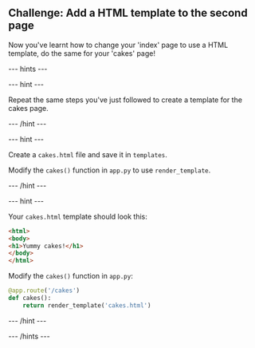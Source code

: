 ## Challenge: Add a HTML template to the second page

Now you've learnt how to change your 'index' page to use a HTML template, do the same for your 'cakes' page!

--- hints ---

--- hint ---

Repeat the same steps you've just followed to create a template for the cakes page.

--- /hint ---

--- hint ---

Create a `cakes.html` file and save it in `templates`.

Modify the `cakes()` function in `app.py` to use `render_template`.

--- /hint ---

--- hint ---

Your `cakes.html` template should look this:

```html
<html>
<body>
<h1>Yummy cakes!</h1>
</body>
</html>
```

Modify the `cakes()` function in `app.py`:

```python
@app.route('/cakes')
def cakes():
    return render_template('cakes.html')
```

--- /hint ---

--- /hints ---
